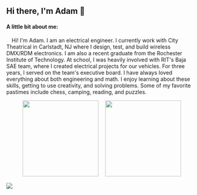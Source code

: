 ## Hi there, I'm Adam 👋

#### A little bit about me:

&ensp;&ensp;Hi! I'm Adam. I am an electrical engineer. I currently work with City Theatrical in Carlstadt, NJ where I design, test, and build wireless DMX/RDM electronics. I am also a recent graduate from the Rochester Institute of Technology. At school, I was heavily involved with RIT's Baja SAE team, where I created electrical projects for our vehicles. For three years, I served on the team's executive board. I have always loved everything about both engineering and math. I enjoy learning about these skills, getting to use creativity, and solving problems. Some of my favorite pastimes include chess, camping, reading, and puzzles.

<div align="center">
  <img height="200px" src="https://github-readme-stats.vercel.app/api/top-langs/?username=AdamSeidman&layout=compact&langs_count=8&hide=html,freemarker,css&theme=transparent&hide_border=true&text_color=ffffff&size_weight=0.2&count_weight=1"/>&ensp;&ensp;
  <img height="200px" src="https://github-readme-streak-stats.herokuapp.com?user=AdamSeidman&theme=transparent&hide_border=true"/>
</div>

![](https://komarev.com/ghpvc/?username=AdamSeidman&label=Profile%20Visits&color=blue&style=for-the-badge)
